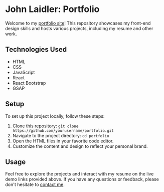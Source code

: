 
# John Laidler: Portfolio 


Welcome to my [portfolio site](https://johnlaidler267.github.io/Portfolio/)! This repository showcases my front-end design skills and hosts various projects, including my resume and other work.

## Technologies Used

- HTML
- CSS
- JavaScript
- React
- React Bootstrap
- GSAP

## Setup

To set up this project locally, follow these steps:

1. Clone this repository: `git clone https://github.com/yourusername/portfolio.git`
2. Navigate to the project directory: `cd portfolio`
3. Open the HTML files in your favorite code editor.
4. Customize the content and design to reflect your personal brand.

## Usage

Feel free to explore the projects and interact with my resume on the live demo links provided above. If you have any questions or feedback, please don't hesitate to [contact me](mailto:johnmlaidler@comcast.net).
